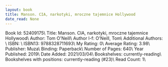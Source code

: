 ```yaml
---
layout: book
title: Manson. CIA, narkotyki, mroczne tajemnice Hollywood
date_read: None
---
```


Book Id: 52409175\ 
Title: Manson. CIA, narkotyki, mroczne tajemnice Hollywood\ 
Author: Tom O'Neill\ 
Author l-f: O'Neill, Tom\ 
Additional Authors: \ 
ISBN: \ 
ISBN13: 9788328711693\ 
My Rating: 0\ 
Average Rating: 3.98\ 
Publisher: Muza\ 
Binding: Paperback\ 
Number of Pages: 640\ 
Year Published: 2019\ 
Date Added: 2021/03/04\ 
Bookshelves: currently-reading\ 
Bookshelves with positions: currently-reading (#23)\ 
Read Count: 1\ 

